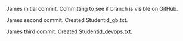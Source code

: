James initial commit. Committing to see if branch is visible on GitHub.

James second commit. Created Studentid_gb.txt.

James third commit. Created Studentid_devops.txt.